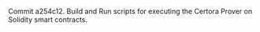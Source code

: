 Commit a254c12.                    Build and Run scripts for executing the Certora Prover on Solidity smart contracts.